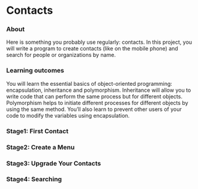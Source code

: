 # Contacts

### About
Here is something you probably use regularly: contacts. 
In this project, you will write a program to create contacts (like on the mobile phone) and search for people or organizations by name.
### Learning outcomes
You will learn the essential basics of object-oriented programming: encapsulation, inheritance and polymorphism. Inheritance will allow you to write code that can perform the same process but for different objects. Polymorphism helps to initiate different processes for different objects by using the same method. You’ll also learn to prevent other users of your code to modify the variables using encapsulation.

### Stage1: First Contact
### Stage2: Create a Menu
### Stage3: Upgrade Your Contacts
### Stage4: Searching
